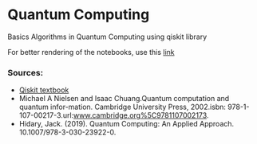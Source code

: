 # Quantum Computing

Basics Algorithms in Quantum Computing using qiskit library

For better rendering of the notebooks, use this [link](https://nbviewer.jupyter.org/github/nama-aman/Basic_Quantum_Algorithms/tree/master/)

### Sources:
- [Qiskit textbook](https://qiskit.org/textbook/preface.html)
- Michael A Nielsen and Isaac Chuang.Quantum  computation  and  quantum  infor-mation.  Cambridge  University  Press,  2002.isbn:  978-1-107-00217-3.url:www.cambridge.org%5C9781107002173.
-  Hidary, Jack. (2019). Quantum Computing: An Applied Approach. 10.1007/978-3-030-23922-0.
